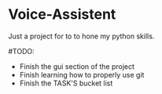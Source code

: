# Voice-Assistent

Just a project for to to hone my python skills.

#TODO:
  * Finish the gui section of the project
  * Finish learning how to properly use git 
  * Finish the TASK'S bucket list
